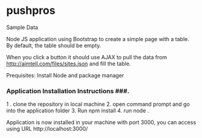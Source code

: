 # pushpros
Sample Data

Node JS application using Bootstrap to create a simple page with a table. By default, the table should be empty.

When you click a button it should use AJAX to pull the data from http://aimtell.com/files/sites.json and fill the table.

Prequisites:
Install Node and package manager

### Application Installation Instructions ###.

1 . clone the repository in local machine
2. 	open command prompt and go into the application folder
3.	Run npm install
4.	run node .

Application is now installed in your machine with port 3000, you can access using URL http://localhost:3000/


